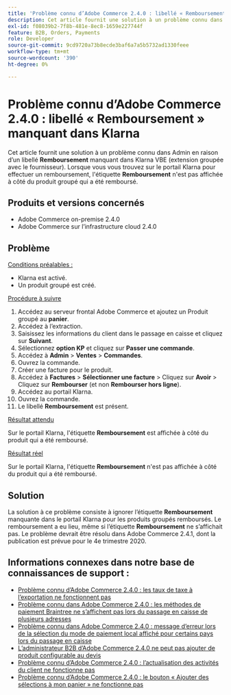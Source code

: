 ```yaml
---
title: 'Problème connu d’Adobe Commerce 2.4.0 : libellé « Remboursement » manquant dans Klarna'
description: Cet article fournit une solution à un problème connu dans Admin en raison d’un libellé **Remboursement** manquant dans Klarna VBE (extension groupée avec le fournisseur). Lorsque vous vous trouvez sur le portail Klarna pour effectuer un remboursement, l'étiquette **Remboursement** n'est pas affichée à côté du produit groupé qui a été remboursé.
exl-id: f08039b2-7f8b-481e-8ec8-1659e227744f
feature: B2B, Orders, Payments
role: Developer
source-git-commit: 9cd9720a73b8ecde3baf6a7a5b5732ad1330feee
workflow-type: tm+mt
source-wordcount: '390'
ht-degree: 0%

---
```


# Problème connu d’Adobe Commerce 2.4.0 : libellé « Remboursement » manquant dans Klarna

Cet article fournit une solution à un problème connu dans Admin en raison d’un libellé **Remboursement** manquant dans Klarna VBE (extension groupée avec le fournisseur). Lorsque vous vous trouvez sur le portail Klarna pour effectuer un remboursement, l&#39;étiquette **Remboursement** n&#39;est pas affichée à côté du produit groupé qui a été remboursé.

## Produits et versions concernés

* Adobe Commerce on-premise 2.4.0
* Adobe Commerce sur l’infrastructure cloud 2.4.0

## Problème

<u>Conditions préalables : </u>

* Klarna est activé.
* Un produit groupé est créé.

<u>Procédure à suivre</u>

1. Accédez au serveur frontal Adobe Commerce et ajoutez un Produit groupé au **panier**.
1. Accédez à l’extraction.
1. Saisissez les informations du client dans le passage en caisse et cliquez sur **Suivant**.
1. Sélectionnez **option KP** et cliquez sur **Passer une commande**.
1. Accédez à **Admin** > **Ventes** > **Commandes**.
1. Ouvrez la commande.
1. Créer une facture pour le produit.
1. Accédez à **Factures** > **Sélectionner une facture** > Cliquez sur **Avoir** > Cliquez sur **Rembourser** (et non **Rembourser hors ligne**).
1. Accédez au portail Klarna.
1. Ouvrez la commande.
1. Le libellé **Remboursement** est présent.

<u>Résultat attendu</u>

Sur le portail Klarna, l&#39;étiquette **Remboursement** est affichée à côté du produit qui a été remboursé.

<u>Résultat réel</u>

Sur le portail Klarna, l&#39;étiquette **Remboursement** n&#39;est pas affichée à côté du produit qui a été remboursé.

## Solution

La solution à ce problème consiste à ignorer l’étiquette **Remboursement** manquante dans le portail Klarna pour les produits groupés remboursés. Le remboursement a eu lieu, même si l’étiquette **Remboursement** ne s’affichait pas. Le problème devrait être résolu dans Adobe Commerce 2.4.1, dont la publication est prévue pour le 4e trimestre 2020.

## Informations connexes dans notre base de connaissances de support :

* [Problème connu d’Adobe Commerce 2.4.0 : les taux de taxe à l’exportation ne fonctionnent pas](/help/troubleshooting/miscellaneous/magento-2-4-0-known-issue-export-tax-rates-does-not-work.md)
* [Problème connu dans Adobe Commerce 2.4.0 : les méthodes de paiement Braintree ne s’affichent pas lors du passage en caisse de plusieurs adresses](/help/troubleshooting/payments/magento-2-4-0-braintree-not-in-multiple-addresses-checkout.md)
* [Problème connu dans Adobe Commerce 2.4.0 : message d’erreur lors de la sélection du mode de paiement local affiché pour certains pays lors du passage en caisse](/help/troubleshooting/payments/magento-2-4-0-checkout-error-selecting-local-payments.md)
* [L’administrateur B2B d’Adobe Commerce 2.4.0 ne peut pas ajouter de produit configurable au devis](/help/troubleshooting/miscellaneous/magento-2-4-0-b2b-admin-can-t-add-configurable-product-to-quote.md)
* [Problème connu d’Adobe Commerce 2.4.0 : l’actualisation des activités du client ne fonctionne pas](/help/troubleshooting/miscellaneous/magento-2-4-0-refresh-on-customer-activities-does-not-work.md)
* [Problème connu d’Adobe Commerce 2.4.0 : le bouton « Ajouter des sélections à mon panier » ne fonctionne pas](/help/troubleshooting/miscellaneous/magento-2-4-0-add-selections-to-my-cart-does-not-work.md)
